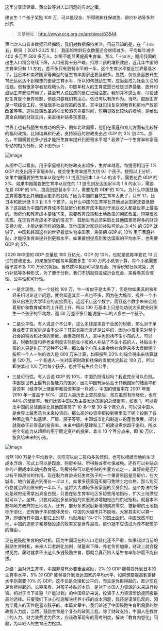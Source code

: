 这里分享梁建章、黄文政等对人口问题的应对之策。

建议生 1 个孩子奖励 100 万，可以是现金、所得税和社保减免、房价补贴等多种形式

> 文章地址：<http://www.ccg.org.cn/archives/63544>

第七次人口普查数据已经揭晓，我们对数据保持关注。目前已知的是，在「十四五」期间（ 2021-2025 年），我国的育龄妇女数量还会继续减少，平均每年减少 400 多万至 500 多万人。如果不能显著提高生育率，那么「十四五」期间我国的出生人口将会继续下降，人口形势十分严峻。扣除二孩的堆积效应，近几年中国的生育率只有 1.1 左右，差不多只有更替水平的一半。这个生育水平接近世界最低水平，比日本和南欧国家等典型的低生育率国家还要低很多。显然，仅仅全面放开生育还远远达不到理想的更替生育水平，所以如何鼓励生育，应当会成为社会关注的话题。但有很多学者悲观地认为，中国年轻人的生育意愿已经是世界最低，放开和鼓励生育都没有用了，甚至有人说民族的衰亡已经注定。我却并不这么看，尽管鼓励生育是个世界难题，但是只要我们有决心，依旧可以有所作为。当然，鼓励生育是一项综合工程，包括很多社会政策的改革，其中就包括复杂的教育和房地产政策改革等等。这些政策改革的推出和落实需要时间，短期见效比较快的措施，是给出真金白银的财政支持，来直接补贴多孩家庭。

世界上也有鼓励生育成功的例子，例如北欧国家，他们在家庭和育儿方面有比较好的福利政策。比如瑞典和丹麦，支持家庭的财政支出占 GDP 的 3% 到 4%。那么，中国需要花多少钱才能把生育率提升到更替水平呢？我做了一个生育率和家庭补贴的相关分析，如下图所示：

![image](https://user-images.githubusercontent.com/31200629/163593244-22ce1a70-1496-4fef-86a5-1fea1f76617b.png)

从图中可以看出，用于家庭福利的财政支出越多，生育率越高。每提高相当于 1% GDP 的支出用于家庭补贴，就会使生育率提高大约 0.1 个孩子。按照以上分析，如果中国需要把生育率从现在的 1.1 提高到日本 1.3-1.4 的水平，需要花费 GDP 的 2%，如果中国需要把生育率从现在的 1.1 提高到发达国家平均 1.6 的水平，需要花费 GDP 的 5%，提高到更替水平 2.1，需要花费 GDP 的 10%。为什么中国鼓励生育需要花比其他国家更多的钱呢？因为中国的自然生育率太低了，只有 1.1，比日本和欧洲低 0.3 到 0.5 个孩子。为什么中国的生育率比其他发达国家还要低很多？这是因为中国的养育成本包括房价和教育成本相对于家庭收入都是世界上最高的。而房价和教育成本要降下来，需要教育政策和土地政策的彻底改革，短期很难实现。在现有养育成本不变的情况下，鼓励生育必须采取比其他国家高得多的财政支持力度，才能达到同样的效果。其他国家对家庭的补贴可能占 3-4% 的 GDP 就够了，中国和韩国这样的世界最低生育率国家，需要把 GDP 的 10% 用于家庭补贴，才能把生育率提升到更替水平。如果要想提高到发达国家的平均水平，也需要 GDP 的 5%。

2020 年中国的 GDP 总量是 100 万亿元，GDP 的 10%，也就是说每年要花 10 万亿的财政支出，如果按照中国每年需要多生 1000 万的小孩来计算，每个小孩需要给予差不多 100 万元的奖励。当然这种奖励可以是现金、所得税和社保减免，房价补贴等多种形式，为了便于分析，我们不妨就假设成折合现金，来看看其合理性、公平性和可行性。

- 一是合理性。生一个娃给 100 万，乍一听似乎是太多了，但是你如果真的和年轻夫妇讨论这个问题，就会知道其实一点也不多，因为在大城市，抚养一个小孩从出生到大学毕业的直接费用，远远不止这个数字。而且这个数字未来会随着房价和教育成本的上升而上升。所以 100 万基本上只是能劝说大多数夫妇多生一个孩子的平均数，而 50 万差不多只能说服一半的人多生一个孩子。

- 二是公平性。有人说这个不公平，这么多钱是来自于全民的税收，那么对于单身或者丁克家庭是否不公平？其实长期而言还是公平的，因为小孩未来对整个社会的税收和社保的贡献，会惠及所有人，其中也包括不生小孩的人。可以说，税收制度和养老金制度实际是生小孩的人补贴了不生小孩的人，补贴生小孩的人只是纠正了这种不公平。那么每个小孩未来会给社会带来多大贡献呢？按照一个人一生的收入是 600 万来计算，如果按照 20% 的综合税率来估算就是 120 万。一个普通人一生对国家财政和社保的贡献肯定超过 100 万，所以即使拿出 100 万给每个孩子，也并不有失社会公平。

- 三是可行性。有人会说 GDP 的 10%，中国负担得起吗？我说完全可以负担。中国是世界上最有负担能力的国家，因为中国有远远高于其他国家的储蓄率和投资率（经济学上储蓄率和投资率是一样的）。中国的储蓄率在 2007 年至 2010 年一度高于 50%，这在人类历史上空前绝后，现在虽然有所降低，也有 44% 的储蓄率。我们比较中国以及主要发达国家的总储蓄率，如表 1，可以看出中国的总储蓄率比其他国家高了 10 多个至 30 多个百分点，可以说中国人是世界上最愿意为未来投资的。那么高的投资率都投到哪里去了呢？投到了各种固定资产如基建、厂房、房子等等。中国城市化和制造业的蓬勃发展，部分就得益于非常高的投资率。未来中国的基建和工厂的建设需求趋于饱和，所以完全有能力从超额的用于固定资产的投资，拿出 10 个百分点来，即 10 万亿，投资给未来的小孩。

![image](https://user-images.githubusercontent.com/31200629/163593257-63a5aafd-e162-4bb4-bcf1-bdedc0e56af4.png)

当然 100 万是个平均数字，实际可以向二孩和多孩倾斜，也可以根据当地的生活成本浮动，形式上可以是现金、购房补贴、所得税或者社保减免。还有可以补贴企业的产假成本和幼托教育等。购房补贴可以是补贴的主要方式之一，其好处是还可以有平抑房价的作用。现在制约育龄夫妇生育孩子的一个重要原因是高房价，在大城市，地价普遍占到房价一半以上。如果多孩家庭买房可免除土地价格，那么购买价格就会降到原来的一半以下，这将大大减轻多孩家庭的买房负担。这个办法的好处是政府无需拿出真金白银，只要在低生育率地区多给些用地指标，扩大土地供应就可以了。这样，只要对奖励多孩家庭的优惠房源增加相应的供地指标，就基本不影响地方政府的土地收入。还有，部分多孩家庭新增的购房需求，被新增的土地指标所消化，还有助于平抑整体房价。中国的大城市并不缺地，大家其实可以算一算，即便所有中国人都住上别墅，也就用到 1%-2% 的国土面积。中国既然不缺地，中国的造房子和基础设施的效率又是世界最高，房价就不应该成为养不起孩子的理由·。

现在是鼓励生育的好时机，因为中国现在的人口老龄化还不严重，如果错过当前的鼓励生育时机，未来人口老龄化加剧，储蓄率下降，养老负担加重，财政上就会捉襟见肘，届时就拿不出这么多钱鼓励生育，那就会真正陷入低生育率陷阱而不能自拔。

总结：面对低生育率，中国非常有必要重金奖励，2% 的 GDP 能够提升到日本的生育率水平，5% 的 GDP 能够提升到发达国家的平均水平，如果想要提高到更替水平则需要 10% 的 GDP。这不仅是合理和公平的，而且是负担得起的，至少现在是负担得起的。长期来看，对孩子补贴的本质，是对于本国人力资源的未来进行投资。相对于当下普遍「产能过剩」的中国经济来说，投资于人力资源恰恰是回报最高的选择。只要我们下决心彻底解决抚养小孩的成本问题，我还是谨慎乐观的，因为毕竟人的天性是喜欢孩子的。本篇文章中，我们论述了中国鼓励生育所需要的财政投入力度，当然，鼓励生育是个复杂的政策工程，除了财政支持，中国人在教育上的人力、财力浪费尤为巨大，应该改革现有的高考制度，解决「教育内卷化」问题，为年轻人的生育压力松绑。
